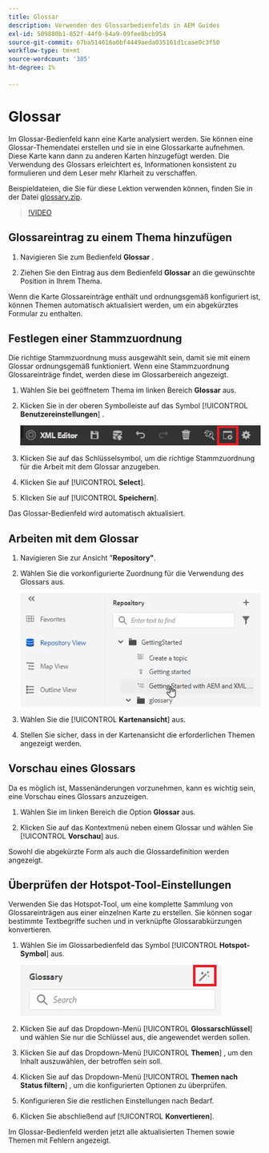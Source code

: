 ```yaml
---
title: Glossar
description: Verwenden des Glossarbedienfelds in AEM Guides
exl-id: 509880b1-852f-44f0-b4a9-09fee8bcb954
source-git-commit: 67ba514616a0bf4449aeda035161d1caae0c3f50
workflow-type: tm+mt
source-wordcount: '385'
ht-degree: 1%

---
```


# Glossar

Im Glossar-Bedienfeld kann eine Karte analysiert werden. Sie können eine Glossar-Themendatei erstellen und sie in eine Glossarkarte aufnehmen. Diese Karte kann dann zu anderen Karten hinzugefügt werden. Die Verwendung des Glossars erleichtert es, Informationen konsistent zu formulieren und dem Leser mehr Klarheit zu verschaffen.

Beispieldateien, die Sie für diese Lektion verwenden können, finden Sie in der Datei [glossary.zip](assets/glossary.zip).

>[!VIDEO](https://video.tv.adobe.com/v/342765?quality=12&learn=on)

## Glossareintrag zu einem Thema hinzufügen

1. Navigieren Sie zum Bedienfeld **Glossar** .

1. Ziehen Sie den Eintrag aus dem Bedienfeld **Glossar** an die gewünschte Position in Ihrem Thema.

Wenn die Karte Glossareinträge enthält und ordnungsgemäß konfiguriert ist, können Themen automatisch aktualisiert werden, um ein abgekürztes Formular zu enthalten.

## Festlegen einer Stammzuordnung

Die richtige Stammzuordnung muss ausgewählt sein, damit sie mit einem Glossar ordnungsgemäß funktioniert. Wenn eine Stammzuordnung Glossareinträge findet, werden diese im Glossarbereich angezeigt.

1. Wählen Sie bei geöffnetem Thema im linken Bereich **Glossar** aus.

1. Klicken Sie in der oberen Symbolleiste auf das Symbol [!UICONTROL **Benutzereinstellungen**] .

   ![Symbol &quot;Benutzereinstellungen&quot;](images/reuse/user-prefs-icon.png)

1. Klicken Sie auf das Schlüsselsymbol, um die richtige Stammzuordnung für die Arbeit mit dem Glossar anzugeben.

1. Klicken Sie auf [!UICONTROL **Select**].

1. Klicken Sie auf [!UICONTROL **Speichern**].

Das Glossar-Bedienfeld wird automatisch aktualisiert.

## Arbeiten mit dem Glossar

1. Navigieren Sie zur Ansicht &quot;**Repository&quot;**.

1. Wählen Sie die vorkonfigurierte Zuordnung für die Verwendung des Glossars aus.

   ![Pre-config Map-Symbol](images/lesson-10/preconfig-map.png)

1. Wählen Sie die [!UICONTROL **Kartenansicht**] aus.

1. Stellen Sie sicher, dass in der Kartenansicht die erforderlichen Themen angezeigt werden.

## Vorschau eines Glossars

Da es möglich ist, Massenänderungen vorzunehmen, kann es wichtig sein, eine Vorschau eines Glossars anzuzeigen.

1. Wählen Sie im linken Bereich die Option **Glossar** aus.

1. Klicken Sie auf das Kontextmenü neben einem Glossar und wählen Sie [!UICONTROL **Vorschau**] aus.

Sowohl die abgekürzte Form als auch die Glossardefinition werden angezeigt.

## Überprüfen der Hotspot-Tool-Einstellungen

Verwenden Sie das Hotspot-Tool, um eine komplette Sammlung von Glossareinträgen aus einer einzelnen Karte zu erstellen. Sie können sogar bestimmte Textbegriffe suchen und in verknüpfte Glossarabkürzungen konvertieren.

1. Wählen Sie im Glossarbedienfeld das Symbol [!UICONTROL **Hotspot-Symbol**] aus.

   ![Hotspot-Symbol](images/lesson-10/hotspot-icon.png)

1. Klicken Sie auf das Dropdown-Menü [!UICONTROL **Glossarschlüssel**] und wählen Sie nur die Schlüssel aus, die angewendet werden sollen.

1. Klicken Sie auf das Dropdown-Menü [!UICONTROL **Themen**] , um den Inhalt auszuwählen, der betroffen sein soll.

1. Klicken Sie auf das Dropdown-Menü [!UICONTROL **Themen nach Status filtern**] , um die konfigurierten Optionen zu überprüfen.

1. Konfigurieren Sie die restlichen Einstellungen nach Bedarf.

1. Klicken Sie abschließend auf [!UICONTROL **Konvertieren**].

Im Glossar-Bedienfeld werden jetzt alle aktualisierten Themen sowie Themen mit Fehlern angezeigt.
